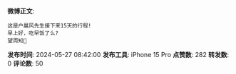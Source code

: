**微博正文**: 
```
这是户晨风先生接下来15天的行程!
早上好，吃早饭了么?
望周知🙏
```
**发布时间**: 2024-05-27 08:42:00
**发布工具**: iPhone 15 Pro
**点赞数**: 282
**转发数**: 0
**评论数**: 50

